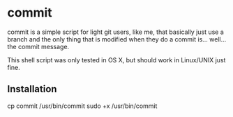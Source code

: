 commit
======

commit is a simple script for light git users, like me, that basically just use a branch and the only thing that is modified when they do a commit is... well... the commit message.

This shell script was only tested in OS X, but should work in Linux/UNIX just fine.

Installation
------------

cp commit /usr/bin/commit 
sudo +x /usr/bin/commit
